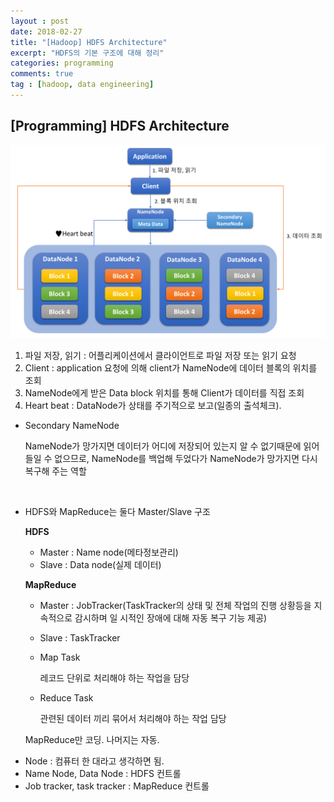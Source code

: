 ```yaml
---
layout : post
date: 2018-02-27
title: "[Hadoop] HDFS Architecture"
excerpt: "HDFS의 기본 구조에 대해 정리"
categories: programming
comments: true
tag : [hadoop, data engineering]
---
```







## [Programming] HDFS Architecture

![](https://github.com/lovesignal/lovesignal.github.io/blob/master/img/post/Programming/HDFS%20Architecture.png?raw=true)



1. 파일 저장, 읽기 : 어플리케이션에서 클라이언트로 파일 저장 또는 읽기 요청
2. Client : application 요청에 의해 client가 NameNode에 데이터 블록의 위치를 조회 
3. NameNode에게 받은 Data block 위치를 통해 Client가 데이터를 직접 조회
4. Heart beat : DataNode가 상태를 주기적으로 보고(일종의 출석체크).



* Secondary NameNode

  NameNode가 망가지면 데이터가 어디에 저장되어 있는지 알 수 없기때문에 읽어들일 수 없으므로, NameNode를 백업해 두었다가 NameNode가 망가지면 다시 복구해 주는 역할

  ​

* HDFS와 MapReduce는 둘다 Master/Slave 구조

  **HDFS**

  - Master : Name node(메타정보관리)
  - Slave : Data node(실제 데이터)

  **MapReduce**

  - Master : JobTracker(TaskTracker의 상태 및 전체 작업의 진행 상황등을 지속적으로 감시하며 일 시적인 장애에 대해 자동 복구 기능 제공)

  - Slave : TaskTracker

  - Map Task

    레코드 단위로 처리해야 하는 작업을 담당

  - Reduce Task

    관련된 데이터 끼리 묶어서 처리해야 하는 작업 담당

  MapReduce만 코딩. 나머지는 자동.



- Node : 컴퓨터 한 대라고 생각하면 됨.
- Name Node, Data Node : HDFS 컨트롤 
- Job tracker, task tracker : MapReduce 컨트롤





